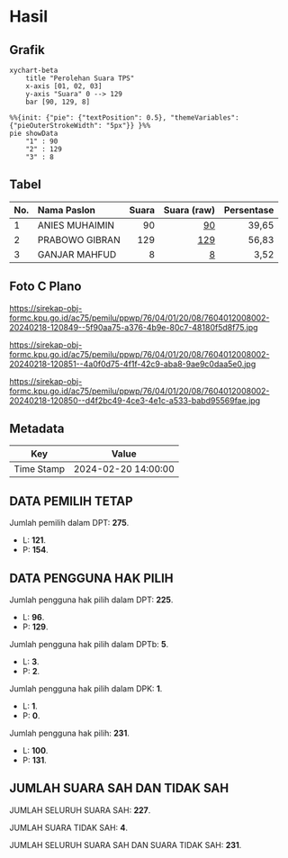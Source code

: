 # Hasil

## Grafik

```mermaid
xychart-beta
    title "Perolehan Suara TPS"
    x-axis [01, 02, 03]
    y-axis "Suara" 0 --> 129
    bar [90, 129, 8]
```

```mermaid
%%{init: {"pie": {"textPosition": 0.5}, "themeVariables": {"pieOuterStrokeWidth": "5px"}} }%%
pie showData
    "1" : 90
    "2" : 129
    "3" : 8
```

## Tabel

| No. | Nama Paslon    | Suara | Suara (raw) | Persentase |
|:--- |:-------------- | -----:| -----------:| ----------:|
| 1   | ANIES MUHAIMIN | 90    | [90][p-1]   | 39,65      |
| 2   | PRABOWO GIBRAN | 129   | [129][p-2]  | 56,83      |
| 3   | GANJAR MAHFUD  | 8     | [8][p-3]    | 3,52       |


[p-1]: https://github.com/gigit-pemilu/pemilu-2024-76-sulawesi-barat/blob/main/pilpres/hitung-suara/sub/76-sulawesi-barat/sub/04-polewali-mandar/sub/01-tinambung/sub/2008-sepabatu/sub/002-tps/sub/paslon-1.txt
[p-2]: https://github.com/gigit-pemilu/pemilu-2024-76-sulawesi-barat/blob/main/pilpres/hitung-suara/sub/76-sulawesi-barat/sub/04-polewali-mandar/sub/01-tinambung/sub/2008-sepabatu/sub/002-tps/sub/paslon-2.txt
[p-3]: https://github.com/gigit-pemilu/pemilu-2024-76-sulawesi-barat/blob/main/pilpres/hitung-suara/sub/76-sulawesi-barat/sub/04-polewali-mandar/sub/01-tinambung/sub/2008-sepabatu/sub/002-tps/sub/paslon-3.txt

## Foto C Plano

https://sirekap-obj-formc.kpu.go.id/ac75/pemilu/ppwp/76/04/01/20/08/7604012008002-20240218-120849--5f90aa75-a376-4b9e-80c7-48180f5d8f75.jpg

https://sirekap-obj-formc.kpu.go.id/ac75/pemilu/ppwp/76/04/01/20/08/7604012008002-20240218-120851--4a0f0d75-4f1f-42c9-aba8-9ae9c0daa5e0.jpg

https://sirekap-obj-formc.kpu.go.id/ac75/pemilu/ppwp/76/04/01/20/08/7604012008002-20240218-120850--d4f2bc49-4ce3-4e1c-a533-babd95569fae.jpg


## Metadata

| Key        | Value               |
| ---------- | ------------------- |
| Time Stamp | 2024-02-20 14:00:00 |


## DATA PEMILIH TETAP

Jumlah pemilih dalam DPT: **275**.
 * L: **121**.
 * P: **154**.

## DATA PENGGUNA HAK PILIH

Jumlah pengguna hak pilih dalam DPT: **225**.
 * L: **96**.
 * P: **129**.

Jumlah pengguna hak pilih dalam DPTb: **5**.
 * L: **3**.
 * P: **2**.

Jumlah pengguna hak pilih dalam DPK: **1**.
 * L: **1**.
 * P: **0**.

Jumlah pengguna hak pilih: **231**.
 * L: **100**.
 * P: **131**.

## JUMLAH SUARA SAH DAN TIDAK SAH

JUMLAH SELURUH SUARA SAH: **227**.

JUMLAH SUARA TIDAK SAH: **4**.

JUMLAH SELURUH SUARA SAH DAN SUARA TIDAK SAH: **231**.


